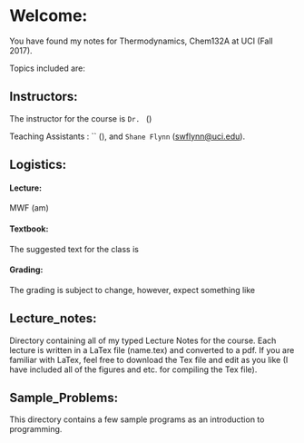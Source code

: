 # Welcome:
You have found my notes for Thermodynamics, Chem132A at UCI (Fall 2017). 

Topics included are: 

## Instructors:
The instructor for the course is `Dr. ` ()

Teaching Assistants :
`` (), and `Shane Flynn` (swflynn@uci.edu).

## Logistics:

#### Lecture:
MWF  (am) 

#### Textbook:
The suggested text for the class is 

#### Grading:
The grading is subject to change, however, expect something like 

## Lecture_notes:
Directory containing all of my typed Lecture Notes for the course. 
Each lecture is written in a LaTex file (name.tex) and converted to a pdf. 
If you are familiar with LaTex, feel free to download the Tex file and edit as you like (I have included all of the figures and etc. for compiling the Tex file). 

## Sample_Problems:
This directory contains a few sample programs as an introduction to programming. 
